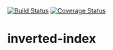 [![Build Status](https://travis-ci.org/andela-Bgathu/inverted-index.svg?branch=initial)](https://travis-ci.org/andela-Bgathu/inverted-index)
[![Coverage Status](https://coveralls.io/repos/github/andela-Bgathu/inverted-index/badge.svg?branch=feature%2Ffrontend)](https://coveralls.io/github/andela-Bgathu/inverted-index?branch=feature%2Ffrontend)
# inverted-index
